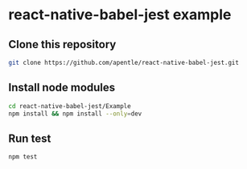 # react-native-babel-jest example

## Clone this repository
```bash
git clone https://github.com/apentle/react-native-babel-jest.git
```

## Install node modules
```bash
cd react-native-babel-jest/Example
npm install && npm install --only=dev
```

## Run test
```bash
npm test
```

